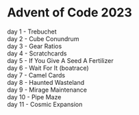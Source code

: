 # Advent of Code 2023

day 1 - Trebuchet\
day 2 - Cube Conundrum\
day 3 - Gear Ratios\
day 4 - Scratchcards\
day 5 - If You Give A Seed A Fertilizer\
day 6 - Wait For It (boatrace) \
day 7 - Camel Cards\
day 8 - Haunted Wasteland\
day 9 - Mirage Maintenance\
day 10 - Pipe Maze\
day 11 - Cosmic Expansion